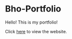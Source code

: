 # Bho-Portfolio
Hello! This is my portfolio!

Click [here](https://bho.vercel.app) to view the website.
